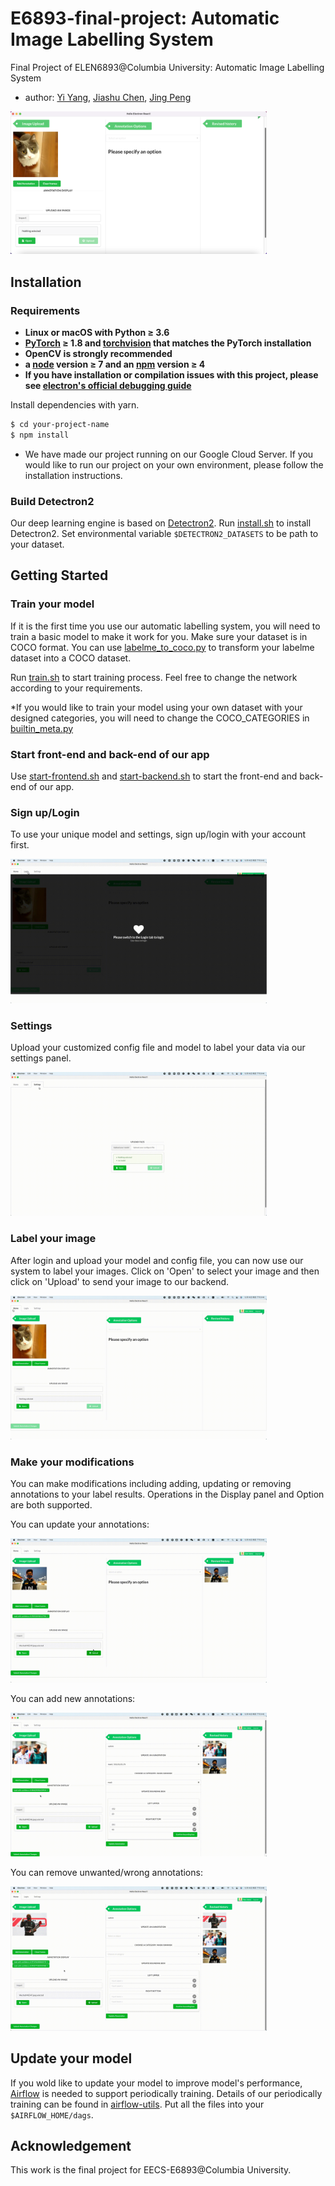 # E6893-final-project: Automatic Image Labelling System
Final Project of ELEN6893@Columbia University: Automatic Image Labelling System
- author: [Yi Yang](https://github.com/yaannnik), [Jiashu Chen](https://github.com/Jiashu0326), [Jing Peng](https://github.com/paterlisia)

<img src="./figures/upload.png" alt="Page" style="zoom:40%;" />

## Installation

### Requirements

- **Linux or macOS with Python ≥ 3.6**
- **[PyTorch](https://pytorch.org/) ≥ 1.8 and [torchvision](https://github.com/pytorch/vision/) that matches the PyTorch installation**
- **OpenCV is strongly recommended**
- **a [node](https://nodejs.org/en/) version ≥ 7 and an [npm](https://www.npmjs.com/) version ≥ 4**
- **If you have installation or compilation issues with this project, please see [electron's official debugging guide](https://github.com/chentsulin/electron-react-boilerplate/issues/400)**

Install dependencies with yarn.

```bash
$ cd your-project-name
$ npm install
```



* We have made our project running on our Google Cloud Server. If you would like to run our project on your own environment, please follow the installation instructions.



### Build Detectron2

Our deep learning engine is based on [Detectron2](https://github.com/facebookresearch/detectron2). Run [install.sh](install.sh) to install Detectron2. Set environmental variable `$DETECTRON2_DATASETS` to be path to your dataset.



## Getting Started

### Train your model

If it is the first time you use our automatic labelling system, you will need to train a basic model to make it work for you. Make sure your dataset is in COCO format. You can use [labelme_to_coco.py](auto-annotation-server/detectron2/tools/datasets/labelme_to_coco.py) to transform your labelme dataset into a COCO dataset.

Run [train.sh](train.sh) to start training process. Feel free to change the network according to your requirements.

*If you would like to train your model using your own dataset with your designed categories, you will need to change the COCO_CATEGORIES in [builtin_meta.py](auto-annotation-server/detectron2/detectron2/data/datasets/builtin_meta.py)



### Start front-end and back-end of our app

Use [start-frontend.sh](start-frontend.sh) and [start-backend.sh](start-backend.sh) to start the front-end and back-end of our app.



### Sign up/Login

To use your unique model and settings, sign up/login with your account first.

<img src="./figures/login.gif" alt="Login" style="zoom:40%;" />



### Settings

Upload your customized config file and model to label your data via our settings panel.

<img src="./figures/settings.gif" alt="Settings" style="zoom:40%;" />



### Label your image

After login and upload your model and config file, you can now use our system to label your images. Click on 'Open' to select your image and then click on 'Upload' to send your image to our backend.

<img src="./figures/upload.gif" alt="Upload" style="zoom:40%;" />



### Make your modifications

You can make modifications including adding, updating or removing annotations to your label results. Operations in the Display panel and Option are both supported.

You can update your annotations:

<img src="./figures/update.gif" alt="Update" style="zoom:40%;" />

You can add new annotations:

<img src="./figures/add.gif" alt="Add" style="zoom:40%;" />

You can remove unwanted/wrong annotations:

<img src="./figures/delete.gif" alt="Delete" style="zoom:40%;" />

## Update your model

If you wold like to update your model to improve model's performance, [Airflow](https://airflow.apache.org/) is needed to support periodically training. Details of our periodically training can be found in [airflow-utils](./airflow-utils). Put all the files into your `$AIRFLOW_HOME/dags`.



## Acknowledgement

This work is the final project for EECS-E6893@Columbia University.